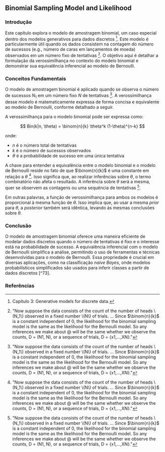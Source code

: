 ## Binomial Sampling Model and Likelihood

### Introdução
Este capítulo explora o modelo de amostragem binomial, um caso especial dentro dos modelos generativos para dados discretos [^3]. Este modelo é particularmente útil quando os dados consistem na contagem do número de sucessos (e.g., número de caras em lançamentos de moeda) observados em um número fixo de tentativas [^74]. O objetivo aqui é detalhar a formulação da verossimilhança no contexto do modelo binomial e demonstrar sua equivalência inferencial ao modelo de Bernoulli.

### Conceitos Fundamentais

O modelo de amostragem binomial é aplicado quando se observa o número de sucessos $N_1$ em um número fixo $N$ de tentativas [^74]. A verossimilhança desse modelo é matematicamente expressa de forma concisa e equivalente ao modelo de Bernoulli, conforme detalhado a seguir.

A verossimilhança para o modelo binomial pode ser expressa como:

$$
Bin(k|n, \theta) = \binom{n}{k} \theta^k (1-\theta)^{n-k}
$$

onde:
*   $n$ é o número total de tentativas
*   $k$ é o número de sucessos observados
*   $\theta$ é a probabilidade de sucesso em uma única tentativa

A chave para entender a equivalência entre o modelo binomial e o modelo de Bernoulli reside no fato de que $\binom{n}{k}$ é uma constante em relação a $\theta$ [^74]. Isso significa que, ao realizar inferências sobre $\theta$, o termo combinatório não afeta o resultado. A inferência sobre $\theta$ será a mesma, quer se observem as contagens ou uma sequência de tentativas [^74].

Em outras palavras, a função de verossimilhança para ambos os modelos é proporcional à mesma função de $\theta$. Isso implica que, ao usar a mesma *prior* para $\theta$, a *posterior* também será idêntica, levando às mesmas conclusões sobre $\theta$.

### Conclusão

O modelo de amostragem binomial oferece uma maneira eficiente de modelar dados discretos quando o número de tentativas é fixo e o interesse está na probabilidade de sucesso. A equivalência inferencial com o modelo de Bernoulli simplifica a análise, permitindo o uso de ferramentas e técnicas desenvolvidas para o modelo de Bernoulli. Essa propriedade é crucial em diversas aplicações, como na classificação *naive Bayes*, onde modelos probabilísticos simplificados são usados para inferir classes a partir de dados discretos [^73].

### Referências
[^3]: Capítulo 3: Generative models for discrete data.
[^74]: "Now suppose the data consists of the count of the number of heads \\(N_1\\) observed in a fixed number \\(N\\) of trials. ... Since $\binom{n}{k}$ is a constant independent of 0, the likelihood for the binomial sampling model is the same as the likelihood for the Bernoulli model. So any inferences we make about @ will be the same whether we observe the counts, D = (N1, N), or a sequence of trials, D = {x1,...,XN}."

<!-- END -->
